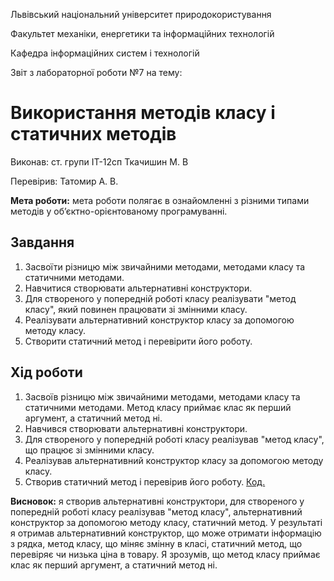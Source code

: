 Львівський національний університет природокористування

Факультет механіки, енергетики та інформаційних технологій

Кафедра інформаційних систем і технологій 

Звіт з лабораторної роботи №7
на тему: 

# Використання методів класу і статичних методів

Виконав: ст. групи ІТ-12сп Ткачишин М. В

Перевірив: Татомир А. В.

**Мета роботи:** мета роботи полягає в ознайомленні з різними типами методів у об’єктно-орієнтованому програмуванні.

## Завдання
1. Засвоїти різницю між звичайними методами, методами класу та статичними методами. 
2. Навчитися створювати альтернативні конструктори. 
3. Для створеного у попередній роботі класу реалізувати "метод класу", який повинен працювати зі змінними класу. 
4. Реалізувати альтернативний конструктор класу за допомогою методу класу. 
5. Створити статичний метод і перевірити його роботу.

## Хід роботи
1. Засвоїв різницю між звичайними методами, методами класу та статичними методами. Метод класу приймає клас як перший аргумент, а статичний метод ні.
2. Навчився створювати альтернативні конструктори.
3. Для створеного у попередній роботі класу реалізував "метод класу", що працює зі змінними класу.
4. Реалізував альтернативний конструктор класу за допомогою методу класу.
5. Створив статичний метод і перевірив його роботу.
[Код.](./main.py)

**Висновок:** я створив альтернативні конструктори, для створеного у попередній роботі класу реалізував "метод класу", альтернативний конструктор за допомогою методу класу, статичний метод. У результаті я отримав альтернативний конструктор, що може отримати інформацію з рядка, метод класу, що міняє змінну в класі, статичний метод, що перевіряє чи низька ціна в товару. Я зрозумів, що метод класу приймає клас як перший аргумент, а статичний метод ні.